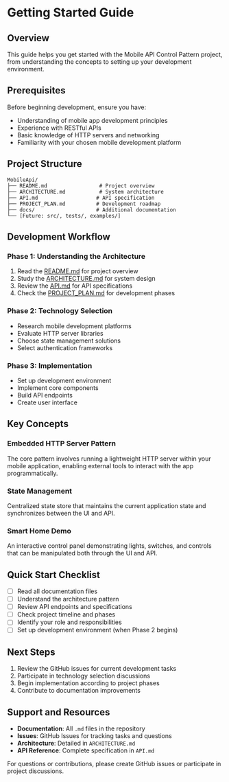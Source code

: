 # Getting Started Guide

## Overview

This guide helps you get started with the Mobile API Control Pattern project, from understanding the concepts to setting up your development environment.

## Prerequisites

Before beginning development, ensure you have:

- Understanding of mobile app development principles
- Experience with RESTful APIs
- Basic knowledge of HTTP servers and networking
- Familiarity with your chosen mobile development platform

## Project Structure

```
MobileApi/
├── README.md                 # Project overview
├── ARCHITECTURE.md           # System architecture
├── API.md                   # API specification
├── PROJECT_PLAN.md          # Development roadmap
├── docs/                    # Additional documentation
└── [Future: src/, tests/, examples/]
```

## Development Workflow

### Phase 1: Understanding the Architecture
1. Read the [README.md](../README.md) for project overview
2. Study the [ARCHITECTURE.md](../ARCHITECTURE.md) for system design
3. Review the [API.md](../API.md) for API specifications
4. Check the [PROJECT_PLAN.md](../PROJECT_PLAN.md) for development phases

### Phase 2: Technology Selection
- Research mobile development platforms
- Evaluate HTTP server libraries
- Choose state management solutions
- Select authentication frameworks

### Phase 3: Implementation
- Set up development environment
- Implement core components
- Build API endpoints
- Create user interface

## Key Concepts

### Embedded HTTP Server Pattern
The core pattern involves running a lightweight HTTP server within your mobile application, enabling external tools to interact with the app programmatically.

### State Management
Centralized state store that maintains the current application state and synchronizes between the UI and API.

### Smart Home Demo
An interactive control panel demonstrating lights, switches, and controls that can be manipulated both through the UI and API.

## Quick Start Checklist

- [ ] Read all documentation files
- [ ] Understand the architecture pattern
- [ ] Review API endpoints and specifications
- [ ] Check project timeline and phases
- [ ] Identify your role and responsibilities
- [ ] Set up development environment (when Phase 2 begins)

## Next Steps

1. Review the GitHub issues for current development tasks
2. Participate in technology selection discussions
3. Begin implementation according to project phases
4. Contribute to documentation improvements

## Support and Resources

- **Documentation**: All `.md` files in the repository
- **Issues**: GitHub Issues for tracking tasks and questions
- **Architecture**: Detailed in `ARCHITECTURE.md`
- **API Reference**: Complete specification in `API.md`

For questions or contributions, please create GitHub issues or participate in project discussions.